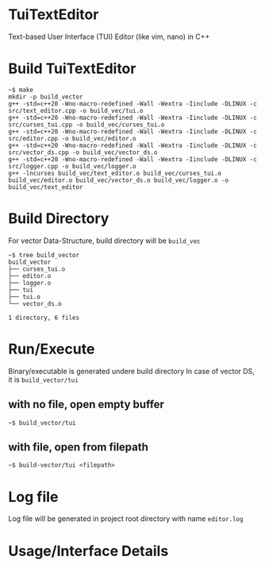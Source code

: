 # TuiTextEditor
Text-based User Interface (TUI) Editor (like vim, nano) in C++

# Build TuiTextEditor
```Shell
~$ make
mkdir -p build_vector
g++ -std=c++20 -Wno-macro-redefined -Wall -Wextra -Iinclude -DLINUX -c src/text_editor.cpp -o build_vec/tui.o
g++ -std=c++20 -Wno-macro-redefined -Wall -Wextra -Iinclude -DLINUX -c src/curses_tui.cpp -o build_vec/curses_tui.o
g++ -std=c++20 -Wno-macro-redefined -Wall -Wextra -Iinclude -DLINUX -c src/editor.cpp -o build_vec/editor.o
g++ -std=c++20 -Wno-macro-redefined -Wall -Wextra -Iinclude -DLINUX -c src/vector_ds.cpp -o build_vec/vector_ds.o
g++ -std=c++20 -Wno-macro-redefined -Wall -Wextra -Iinclude -DLINUX -c src/logger.cpp -o build_vec/logger.o
g++ -lncurses build_vec/text_editor.o build_vec/curses_tui.o build_vec/editor.o build_vec/vector_ds.o build_vec/logger.o -o build_vec/text_editor
```

# Build Directory
For vector Data-Structure, build directory will be `build_vec`
```Shell
~$ tree build_vector
build_vector
├── curses_tui.o
├── editor.o
├── logger.o
├── tui
├── tui.o
└── vector_ds.o

1 directory, 6 files
```

# Run/Execute
Binary/executable is generated undere build directory
In case of vector DS, it is `build_vector/tui`

## with no file, open empty buffer
```Shell
~$ build_vector/tui
```
## with file, open from filepath
```Shell
~$ build-vector/tui <filepath>
```

# Log file
Log file will be generated in project root directory with name `editor.log`

# Usage/Interface Details
